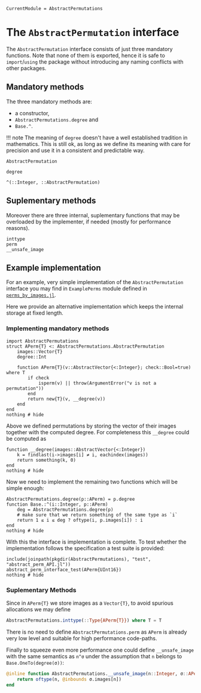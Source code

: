 ```@meta
CurrentModule = AbstractPermutations
```

# The `AbstractPermutation` interface

The `AbstractPermutation` interface consists of just three mandatory functions.
Note that none of them is exported, hence it is safe to `import`/`using`
the package without introducing any naming conflicts with other packages.

## Mandatory methods

The three mandatory methods are:

* a constructor,
* `AbstractPermutations.degree` and
* `Base.^`.

!!! note
    The meaning of `degree` doesn't have a well established tradition in
    mathematics. This is still ok, as long as we define its meaning with care
    for precision and use it in a consistent and predictable way.

```@docs
AbstractPermutation
```

```@docs
degree
```

```@docs
^(::Integer, ::AbstractPermutation)
```

## Suplementary methods

Moreover there are three internal, suplementary functions that may be overloaded
by the implementer, if needed (mostly for performance reasons).

```@docs
inttype
perm
__unsafe_image
```

## Example implementation

For an example, very simple implementation of the `AbstractPermutation`
interface you may find in `ExamplePerms` module defined in
[`perms_by_images.jl`](https://github.com/kalmarek/AbstractPermutations.jl/blob/main/test/perms_by_images.jl).

Here we provide an alternative implementation which keeps the internal
storage at fixed length.

### Implementing mandatory methods

```@example APerm
import AbstractPermutations
struct APerm{T} <: AbstractPermutations.AbstractPermutation
    images::Vector{T}
    degree::Int

    function APerm{T}(v::AbstractVector{<:Integer}; check::Bool=true) where T
        if check
            isperm(v) || throw(ArgumentError("v is not a permutation"))
        end
        return new{T}(v, __degree(v))
    end
end
nothing # hide
```

Above we defined permutations by storing the vector of their images together
with the computed degree.
For completeness this `__degree` could be computed as

```@example APerm
function __degree(images::AbstractVector{<:Integer})
    k = findlast(i->images[i] ≠ i, eachindex(images))
    return something(k, 0)
end
nothing # hide
```

Now we need to implement the remaining two functions which will be simple enough:

```@example APerm
AbstractPermutations.degree(p::APerm) = p.degree
function Base.:^(i::Integer, p::APerm)
    deg = AbstractPermutations.degree(p)
    # make sure that we return something of the same type as `i`
    return 1 ≤ i ≤ deg ? oftype(i, p.images[i]) : i
end
nothing # hide
```

With this the interface is implementation is complete. To test whether the implementation
follows the specification a test suite is provided:

```@example APerm
include(joinpath(pkgdir(AbstractPermutations), "test", "abstract_perm_API.jl"))
abstract_perm_interface_test(APerm{UInt16})
nothing # hide
```

### Suplementary Methods

Since in `APerm{T}` we store images as a `Vector{T}`, to avoid spurious
allocations we may define

```julia
AbstractPermutations.inttype(::Type{APerm{T}}) where T = T
```

There is no need to define `AbstractPermutations.perm` as `APerm` is already
very low level and suitable for high performance code-paths.

Finally to squeeze even more performance one could define `__unsafe_image`
with the same semantics as `n^σ` under the assumption that `n` belongs to
`Base.OneTo(degree(σ))`:

```julia
@inline function AbstractPermutations.__unsafe_image(n::Integer, σ::APerm)
    return oftype(n, @inbounds σ.images[n])
end
```
